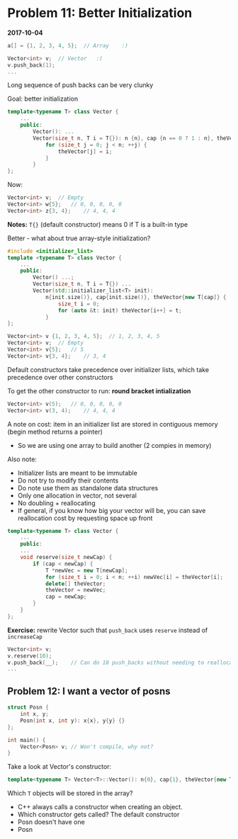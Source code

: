 # Problem 11: Better Initialization
**2017-10-04**

```C++
a[] = {1, 2, 3, 4, 5};  // Array    :)

Vector<int> v;  // Vector   :(
v.push_back(1);
...
```

Long sequence of push backs can be very clunky

Goal: better initialization

```C++
template<typename T> class Vector {
    ...
    public:
        Vector(): ...
        Vector(size_t n, T i = T{}): n {n}, cap {n == 0 ? 1 : n}, theVector{new T[cap]} {
            for (size_t j = 0; j < n; ++j) {
                theVector[j] = i;
            }
        }
};
```

Now:

```C++
Vector<int> v;  // Empty
Vector<int> w{5};   // 0, 0, 0, 0, 0
Vector<int> z{3, 4};    // 4, 4, 4
```

**Notes:** `T{}` (default constructor) means 0 if T is a built-in type

Better - what about true array-style initialization?

```C++
#include <initializer_list>
template <typename T> class Vector {
    ...
    public:
        Vector() ...;
        Vector(size_t n, T i = T{}) ...
        Vector(std::initializer_list<T> init): 
            n{init.size()}, cap{init.size()}, theVector{new T[cap]} {
                size_t i = 0;
                for (auto &t: init) theVector[i++] = t;
            }
};

Vector<int> v {1, 2, 3, 4, 5};  // 1, 2, 3, 4, 5
Vector<int> v;  // Empty
Vector<int> v{5};   // 5
Vector<int> v{3, 4};    // 3, 4
```

Default constructors take precedence over initializer lists, which take precedence over other constructors

To get the other constructor to run: **round bracket intialization**

```C++
Vector<int> v(5);   // 0, 0, 0, 0, 0
Vector<int> v(3, 4);    // 4, 4, 4
```

A note on cost: item in an initializer list are stored in contiguous memory (begin method returns a pointer)
- So we are using one array to build another (2 compies in memory)

Also note:
- Initializer lists are meant to be immutable
- Do not try to modify their contents
- Do note use them as standalone data structures
- Only one allocation in vector, not several
- No doubling + reallocating
- If general, if you know how big your vector will be, you can save reallocation cost by requesting space up front

```C++
template<typename T> class Vector {
    ...
    public:
    ...
    void reserve(size_t newCap) {
        if (cap < newCap) {
            T *newVec = new T[newCap];
            for (size_t i = 0; i < n; ++i) newVec[i] = theVector[i];
            delete[] theVector;
            theVector = newVec;
            cap = newCap;
        }
    }
};
```

**Exercise:** rewrite Vector such that `push_back` uses `reserve` instead of `increaseCap`

```C++
Vector<int> v;
v.reserve(10);
v.push_back(__);    // Can do 10 push_backs without needing to reallocate
...
```

## Problem 12: I want a vector of posns

```C++
struct Posn {
    int x, y;
    Posn(int x, int y): x{x}, y{y} {}
};

int main() {
    Vector<Posn> v; // Won't compile, why not?
}
```

Take a look at Vector's constructor:

```C++
template<typename T> Vector<T>::Vector(): n{0}, cap{1}, theVector{new T[cap]} {}
```

Which `T` objects will be stored in the array?
- C++ always calls a constructor when creating an object.
- Which constructor gets called? The default constructor
- Posn doesn't have one
- Posn 

